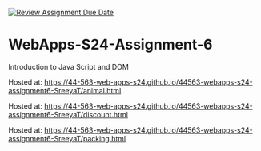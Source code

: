 [![Review Assignment Due Date](https://classroom.github.com/assets/deadline-readme-button-24ddc0f5d75046c5622901739e7c5dd533143b0c8e959d652212380cedb1ea36.svg)](https://classroom.github.com/a/1Z6dGCon)
# WebApps-S24-Assignment-6
Introduction to Java Script and DOM

Hosted at:  https://44-563-web-apps-s24.github.io/44563-webapps-s24-assignment6-SreeyaT/animal.html

Hosted at: https://44-563-web-apps-s24.github.io/44563-webapps-s24-assignment6-SreeyaT/discount.html
 
Hosted at: https://44-563-web-apps-s24.github.io/44563-webapps-s24-assignment6-SreeyaT/packing.html
